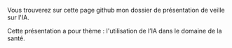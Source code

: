 Vous trouverez sur cette page github mon dossier de présentation de veille sur l'IA.

Cette présentation a pour thème : l'utilisation de l’IA dans le domaine de la santé.
